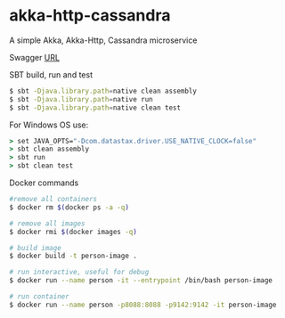 # akka-http-cassandra

A simple Akka, Akka-Http, Cassandra microservice

Swagger [URL](http://localhost:8088/person-services/swagger)

SBT build, run and test

```sh
$ sbt -Djava.library.path=native clean assembly
$ sbt -Djava.library.path=native run
$ sbt -Djava.library.path=native clean test
```

For Windows OS use:
```cmd
> set JAVA_OPTS="-Dcom.datastax.driver.USE_NATIVE_CLOCK=false"
> sbt clean assembly
> sbt run
> sbt clean test
```
Docker commands

```sh
#remove all containers
$ docker rm $(docker ps -a -q)

# remove all images
$ docker rmi $(docker images -q)

# build image
$ docker build -t person-image .

# run interactive, useful for debug
$ docker run --name person -it --entrypoint /bin/bash person-image

# run container
$ docker run --name person -p8088:8088 -p9142:9142 -it person-image
```
